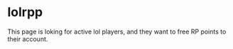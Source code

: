 # lolrpp
This page is loking for active lol players, and they want to free RP points to their account. 
